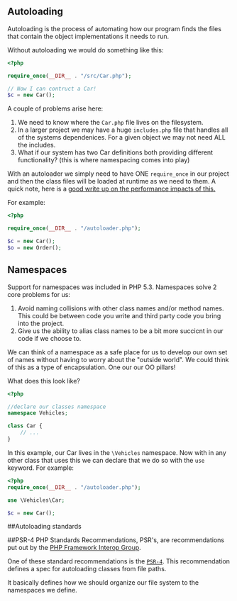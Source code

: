 ## Autoloading

Autoloading is the process of automating how our program finds the files that contain the object implementations it needs to run.

Without autoloading we would do something like this:

```php
<?php

require_once(__DIR__ . "/src/Car.php");

// Now I can contruct a Car!
$c = new Car();
```

A couple of problems arise here:

1. We need to know where the `Car.php` file lives on the filesystem.
2. In a larger project we may have a huge `includes.php` file that handles all of the systems dependenices. For a given object we may not need ALL the includes. 
3. What if our system has two Car definitions both providing different functionality? (this is where namespacing comes into play)

With an autoloader we simply need to have ONE `require_once` in our project and then the class files will be loaded at runtime as we need to them. A quick note, here is a [good write up on the performance impacts of this.](https://blog.ircmaxell.com/2012/07/is-autoloading-good-solution.html)

For example:

```php
<?php

require_once(__DIR__ . "/autoloader.php");

$c = new Car();
$o = new Order();

```

## Namespaces

Support for namespaces was included in PHP 5.3. Namespaces solve 2 core problems for us: 

1.  Avoid naming collisions with other class names and/or method names. This could be between code you write and third party code you bring into the project. 
2. Give us the ability to alias class names to be a bit more succicnt in our code if we choose to.

We can think of a namespace as a safe place for us to develop our own set of names without having to worry about the "outside world". We could think of this as a type of encapsulation. One our our OO pillars! 

What does this look like?

```php
<?php

//declare our classes namespace
namespace Vehicles;

class Car {
	// ...
}
```
In this example, our Car lives in the `\Vehicles` namespace. Now with in any other class that uses this we can declare that we do so with the `use` keyword. For example: 

```php
<?php
require_once(__DIR__ . "/autoloader.php");

use \Vehicles\Car;

$c = new Car();
```
##Autoloading standards

##PSR-4
PHP Standards Recommendations, PSR's, are recommendations put out by the  [PHP Framework Interop Group](http://www.php-fig.org/).

One of these standard recommendations is the [`PSR-4`](http://www.php-fig.org/psr/psr-4/). This recommendation defines a spec for autoloading classes from file paths. 

It basically defines how we should organize our file system to the namespaces we define.  


